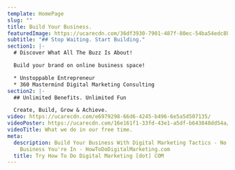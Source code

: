 ```yaml
---
template: HomePage
slug: ""
title: Build Your Business.
featuredImage: https://ucarecdn.com/36df3930-7901-487f-80ec-54ba54edc8bb/
subtitle: "## Stop Waiting. Start Building."
section1: |-
  # Discover What All The Buzz Is About!

  Build your brand on online business space!

  * Unstoppable Entrepreneur
  * 360 Mastermind Digital Marketing Consulting
section2: |-
  ## Unlimited Benefits. Unlimited Fun

  Create, Build, Grow & Achieve.
video: https://ucarecdn.com/e6979298-66d6-4245-b496-6e5a5d507135/
videoPoster: https://ucarecdn.com/16e161f1-33fd-43e1-a5df-b643848dd54a/
videoTitle: What we do in our free time.
meta:
  description: Build Your Business With Digital Marketing Tactics - No Matter What
    Business You're In - HowToDoDigitalMarketing.com
  title: Try How To Do Digital Marketing [dot] COM
---
```

```

```